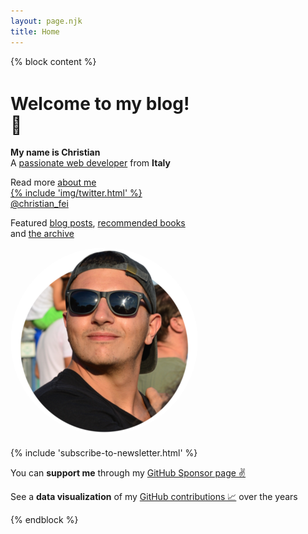 ```yaml
---
layout: page.njk
title: Home
---
```


{% block content %}
<div class="flex flex-wrap">
<div class="flex-item" style="max-width: 21em;">
  <div class="no-mobile" style="margin-top: 3em; width: 25em"></div>
  <h1><b>Welcome to my blog!</b> 👋</h1>

  <b>My name is Christian</b>
  <br/>
  A <a href="https://www.linkedin.com/in/christian-fei-6b72b5123/" target="_blank">passionate web developer</a> from <b>Italy</b>

  Read more <a href="/about">about me</a>
  <br/>
  <a href="https://twitter.com/christian_fei" target="_blank">{% include 'img/twitter.html' %} @christian_fei</a>

  Featured <a href="/posts">blog posts</a>, <a href="/books">recommended books</a> and <a href="/books">the archive</a>

</div>

<div class="flex-item">
  <div class="cf">
    <a href="/about">
      <img class="avatar-image" style="border-radius: 50%;" src="/assets/images/cf4.png"/>
    </a>
  </div>
</div>
</div>

</br>

<div>
{% include 'subscribe-to-newsletter.html' %}

<p>
You can <b>support me</b> through my <a href="https://github.com/sponsors/christian-fei">GitHub Sponsor page ✌️</a>

See a <b>data visualization</b> of my <a href="/contributions">GitHub contributions 📈</a> over the years
</p>
</div>
{% endblock %}
